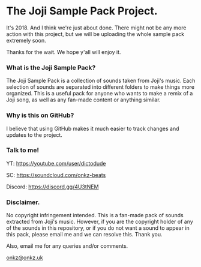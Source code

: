 # The Joji Sample Pack Project.
It's 2018. And I think we're just about done.
There might not be any more action with this project, but we will be uploading the whole sample pack extremely soon.

Thanks for the wait.
We hope y'all will enjoy it.

### What is the Joji Sample Pack?
The Joji Sample Pack is a collection of sounds taken from Joji's music. Each selection of sounds are separated into different folders to make things more organized. This is a useful pack for anyone who wants to make a remix of a Joji song, as well as any fan-made content or anything similar.

### Why is this on GitHub?
I believe that using GitHub makes it much easier to track changes and updates to the project.

### Talk to me!

YT: https://youtube.com/user/dictodude

SC: https://soundcloud.com/onkz-beats

Discord: https://discord.gg/4U3tNEM

### Disclaimer.
No copyright infringement intended. This is a fan-made pack of sounds extracted from Joji's music. However, if you are the copyright holder of any of the sounds in this repository, or if you do not want a sound to appear in this pack, please email me and we can resolve this. Thank you.

Also, email me for any queries and/or comments.

onkz@onkz.uk
